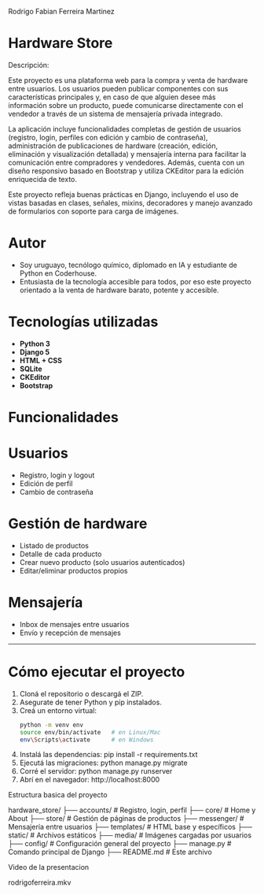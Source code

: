 Rodrigo Fabian Ferreira Martinez

# Hardware Store

Descripción:

Este proyecto es una plataforma web para la compra y venta de hardware entre usuarios. Los usuarios pueden publicar componentes con sus características principales y, en caso de que alguien desee más información sobre un producto, puede comunicarse directamente con el vendedor a través de un sistema de mensajería privada integrado. 

La aplicación incluye funcionalidades completas de gestión de usuarios (registro, login, perfiles con edición y cambio de contraseña), administración de publicaciones de hardware (creación, edición, eliminación y visualización detallada) y mensajería interna para facilitar la comunicación entre compradores y vendedores. Además, cuenta con un diseño responsivo basado en Bootstrap y utiliza CKEditor para la edición enriquecida de texto.

Este proyecto refleja buenas prácticas en Django, incluyendo el uso de vistas basadas en clases, señales, mixins, decoradores y manejo avanzado de formularios con soporte para carga de imágenes.

# Autor

- Soy uruguayo, tecnólogo químico, diplomado en IA y estudiante de Python en Coderhouse.
- Entusiasta de la tecnología accesible para todos, por eso este proyecto orientado a la venta de hardware barato, potente y accesible.

# Tecnologías utilizadas

- **Python 3**
- **Django 5**
- **HTML + CSS**
- **SQLite** 
- **CKEditor** 
- **Bootstrap** 

# Funcionalidades

# Usuarios
- Registro, login y logout
- Edición de perfil
- Cambio de contraseña

# Gestión de hardware
- Listado de productos
- Detalle de cada producto
- Crear nuevo producto (solo usuarios autenticados)
- Editar/eliminar productos propios

# Mensajería
- Inbox de mensajes entre usuarios
- Envío y recepción de mensajes

---

# Cómo ejecutar el proyecto

1. Cloná el repositorio o descargá el ZIP.
2. Asegurate de tener Python y pip instalados.
3. Creá un entorno virtual:
   ```bash
   python -m venv env
   source env/bin/activate   # en Linux/Mac
   env\Scripts\activate      # en Windows
4. Instalá las dependencias:
    pip install -r requirements.txt
5. Ejecutá las migraciones:
    python manage.py migrate
6. Corré el servidor:
    python manage.py runserver
7. Abrí en el navegador: 
    http://localhost:8000


Estructura basica del proyecto

hardware_store/
├── accounts/         # Registro, login, perfil
├── core/             # Home y About
├── store/            # Gestión de páginas de productos
├── messenger/        # Mensajería entre usuarios
├── templates/        # HTML base y específicos
├── static/           # Archivos estáticos
├── media/            # Imágenes cargadas por usuarios
├── config/           # Configuración general del proyecto
├── manage.py         # Comando principal de Django
├── README.md         # Este archivo

Video de la presentacion

rodrigoferreira.mkv
